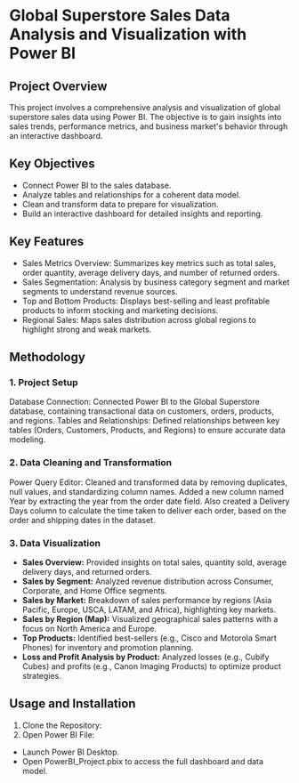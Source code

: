 # Global Superstore Sales Data Analysis and Visualization with Power BI

## Project Overview
This project involves a comprehensive analysis and visualization of global superstore sales data using Power BI. The objective is to gain insights into sales trends, performance metrics, and business market's behavior through an interactive dashboard.

## Key Objectives
- Connect Power BI to the sales database.
- Analyze tables and relationships for a coherent data model.
- Clean and transform data to prepare for visualization.
- Build an interactive dashboard for detailed insights and reporting.

## Key Features
- Sales Metrics Overview: Summarizes key metrics such as total sales, order quantity, average delivery days, and number of returned orders.
- Sales Segmentation: Analysis by business category segment and market segments to understand revenue sources.
- Top and Bottom Products: Displays best-selling and least profitable products to inform stocking and marketing decisions.
- Regional Sales: Maps sales distribution across global regions to highlight strong and weak markets.

## Methodology

### 1. Project Setup
Database Connection: Connected Power BI to the Global Superstore database, containing transactional data on customers, orders, products, and regions.
Tables and Relationships: Defined relationships between key tables (Orders, Customers, Products, and Regions) to ensure accurate data modeling.

### 2. Data Cleaning and Transformation
Power Query Editor: Cleaned and transformed data by removing duplicates, null values, and standardizing column names.
Added a new column named Year by extracting the year from the order date field. Also created a Delivery Days column to calculate the time taken to deliver each order, based on the order and shipping dates in the dataset.   

### 3. Data Visualization
- **Sales Overview:** Provided insights on total sales, quantity sold, average delivery days, and returned orders.
- **Sales by Segment:** Analyzed revenue distribution across Consumer, Corporate, and Home Office segments.
- **Sales by Market:** Breakdown of sales performance by regions (Asia Pacific, Europe, USCA, LATAM, and Africa), highlighting key markets.
- **Sales by Region (Map):** Visualized geographical sales patterns with a focus on North America and Europe.
- **Top Products:** Identified best-sellers (e.g., Cisco and Motorola Smart Phones) for inventory and promotion planning.
- **Loss and Profit Analysis by Product:** Analyzed losses (e.g., Cubify Cubes) and profits (e.g., Canon Imaging Products) to optimize product strategies.

## Usage and Installation

1. Clone the Repository:
2. Open Power BI File:
  - Launch Power BI Desktop.
  - Open PowerBI_Project.pbix to access the full dashboard and data model.
